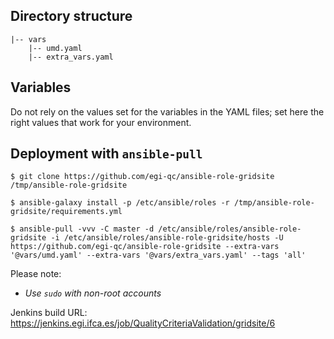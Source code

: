 ## Directory structure

    |-- vars
        |-- umd.yaml
        |-- extra_vars.yaml

## Variables

Do not rely on the values set for the variables in the YAML files; set here 
the right values that work for your environment.

## Deployment with `ansible-pull`

    $ git clone https://github.com/egi-qc/ansible-role-gridsite /tmp/ansible-role-gridsite

    $ ansible-galaxy install -p /etc/ansible/roles -r /tmp/ansible-role-gridsite/requirements.yml

    $ ansible-pull -vvv -C master -d /etc/ansible/roles/ansible-role-gridsite -i /etc/ansible/roles/ansible-role-gridsite/hosts -U https://github.com/egi-qc/ansible-role-gridsite --extra-vars '@vars/umd.yaml' --extra-vars '@vars/extra_vars.yaml' --tags 'all'

Please note:
  - _Use `sudo` with non-root accounts_

Jenkins build URL: https://jenkins.egi.ifca.es/job/QualityCriteriaValidation/gridsite/6
